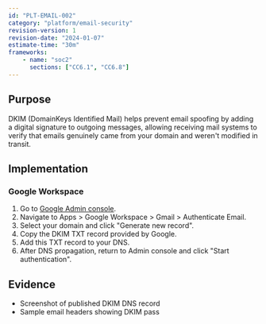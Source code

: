 ```yaml
---
id: "PLT-EMAIL-002"
category: "platform/email-security"
revision-version: 1
revision-date: "2024-01-07"
estimate-time: "30m"
frameworks:
    - name: "soc2"
      sections: ["CC6.1", "CC6.8"]
---
```


## Purpose
DKIM (DomainKeys Identified Mail) helps prevent email spoofing by
adding a digital signature to outgoing messages, allowing receiving
mail systems to verify that emails genuinely came from your domain and
weren't modified in transit.

## Implementation

### Google Workspace

1. Go to [Google Admin console](admin.google.com).
2. Navigate to Apps > Google Workspace > Gmail > Authenticate Email.
3. Select your domain and click "Generate new record".
4. Copy the DKIM TXT record provided by Google.
5. Add this TXT record to your DNS.
6. After DNS propagation, return to Admin console and click "Start authentication".

## Evidence

- Screenshot of published DKIM DNS record
- Sample email headers showing DKIM pass
